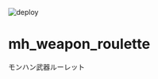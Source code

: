 ![deploy](https://github.com/miajimyu/flutter_web_sample/workflows/deploy/badge.svg)

# mh_weapon_roulette

モンハン武器ルーレット
